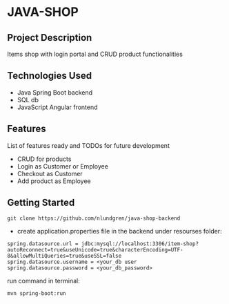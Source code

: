# JAVA-SHOP

## Project Description

Items shop with login portal and CRUD product functionalities

## Technologies Used

* Java Spring Boot backend
* SQL db 
* JavaScript Angular frontend

## Features

List of features ready and TODOs for future development
* CRUD for products
* Login as Customer or Employee
* Checkout as Customer
* Add product as Employee


## Getting Started
   
`git clone https://github.com/nlundgren/java-shop-backend`

- create application.properties file in the backend under resourses folder:
```
spring.datasource.url = jdbc:mysql://localhost:3306/item-shop?autoReconnect=true&useUnicode=true&characterEncoding=UTF-8&allowMultiQueries=true&useSSL=false
spring.datasource.username = <your_db user
spring.datasource.password = <your_db_password>
```
run command in terminal:

`mvn spring-boot:run`

